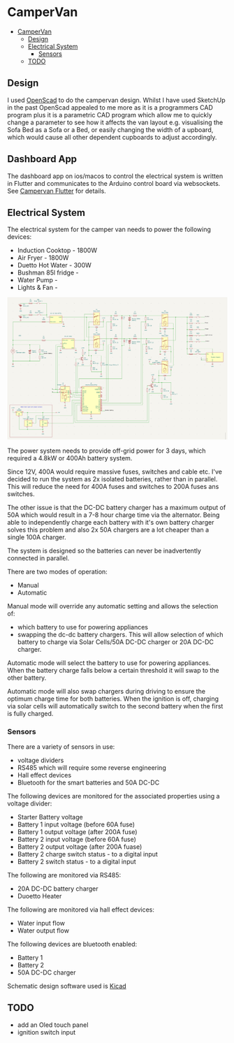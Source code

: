 # CamperVan

<!--toc:start-->
- [CamperVan](#campervan)
  - [Design](#design)
  - [Electrical System](#electrical-system)
    - [Sensors](#sensors)
  - [TODO](#todo)
<!--toc:end-->

## Design
I used [OpenScad](https://openscad.org/) to do the campervan design. Whilst I have used SketchUp in the past OpenScad appealed to me more as it is a programmers CAD program plus it is a parametric CAD program which allow me to quickly change a parameter to see how it affects the van layout e.g. visualising the Sofa Bed as a Sofa or a Bed, or easily changing the width of a upboard, which would cause all other dependent cupboards to adjust accordingly.

## Dashboard App
The dashboard app on ios/macos to control the electrical system is written in Flutter and communicates to the Arduino control board via websockets. See [Campervan Flutter](https://github.com/akladnig/campervan_flutter) for details.

## Electrical System

The electrical system for the camper van needs to power the following devices:
- Induction Cooktop - 1800W
- Air Fryer - 1800W
- Duetto Hot Water - 300W
- Bushman 85l fridge -
- Water Pump -
- Lights & Fan - 

![schematic](electrical/schematic.png)

The power system needs to provide off-grid power for 3 days, which required a 4.8kW or 400Ah battery system.

Since 12V, 400A would require massive fuses, switches and cable etc. I've decided to run the system as 2x isolated batteries, rather than in parallel. This will reduce the need for 400A fuses and switches to 200A fuses ans switches.

The other issue is that the DC-DC battery charger has a maximum output of 50A which would result in a 7-8 hour charge time via the alternator. Being able to independently charge each battery with it's own battery charger solves this problem and also 2x 50A chargers are a lot cheaper than a single 100A charger.

The system is designed so the batteries can never be inadvertently connected in parallel.

There are two modes of operation:
- Manual
- Automatic

Manual mode will override any automatic setting and allows the selection of:
- which battery to use for powering appliances
- swapping the dc-dc battery chargers. This will allow selection of which battery to charge via Solar Cells/50A DC-DC charger or 20A DC-DC charger.

Automatic mode will select the battery to use for powering appliances. When the battery charge falls below a certain threshold it will swap to the other battery.

Automatic mode will also swap chargers during driving to ensure the optimum charge time for both batteries. When the ignition is off, charging via solar cells will automatically switch to the second battery when the first is fully charged.

### Sensors
There are a variety of sensors in use:
- voltage dividers
- RS485 which will require some reverse engineering
- Hall effect devices
- Bluetooth for the smart batteries and 50A DC-DC

The following devices are monitored for the associated properties using a voltage divider:
- Starter Battery voltage
- Battery 1 input voltage (before 60A fuse)
- Battery 1 output voltage (after 200A fuse)
- Battery 2 input voltage (before 60A fuse)
- Battery 2 output voltage (after 200A fuase)
- Battery 2 charge switch status - to a digital input
- Battery 2 switch status - to a digital input

The following are monitored via RS485:
- 20A DC-DC battery charger
- Duoetto Heater

The following are monitored via hall effect devices:
- Water input flow
- Water output flow

The following devices are bluetooth enabled:
- Battery 1
- Battery 2
- 50A DC-DC charger

Schematic design software used is [Kicad](https://www.kicad.org/)

## TODO
 - add an Oled touch panel
 - ignition switch input



